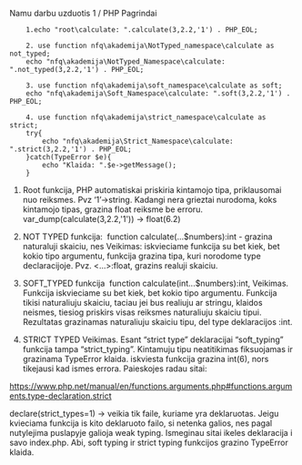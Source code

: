 Namu darbu uzduotis 1 / PHP Pagrindai

        1.echo "root\calculate: ".calculate(3,2.2,'1') . PHP_EOL;

        2. use function nfq\akademija\NotTyped_namespace\calculate as not_typed;
        echo "nfq\akademija\NotTyped_Namespace\calculate: ".not_typed(3,2.2,'1') . PHP_EOL;

        3. use function nfq\akademija\soft_namespace\calculate as soft;
        echo "nfq\akademija\Soft_Namespace\calculate: ".soft(3,2.2,'1') . PHP_EOL;

        4. use function nfq\akademija\strict_namespace\calculate as strict;
        try{
            echo "nfq\akademija\Strict_Namespace\calculate: ".strict(3,2.2,'1') . PHP_EOL;
        }catch(TypeError $e){
            echo "Klaida: ".$e->getMessage();
        }

1. Root funkcija, PHP automatiskai priskiria kintamojo tipa, priklausomai nuo reiksmes. Pvz ‘1’→string. Kadangi nera grieztai nurodoma, koks kintamojo tipas, grazina float reiksme be erroru. 
 var_dump(calculate(3,2.2,'1')) -> float(6.2)

2. NOT TYPED funkcija: 
function calculate(...$numbers):int - grazina naturaluji skaiciu, nes 
Veikimas: iskvieciame funkcija su bet kiek, bet kokio tipo argumentu, funkcija grazina tipa, kuri norodome type declaracijoje. Pvz. <...>:float, grazins realuji skaiciu. 


3. SOFT_TYPED funkcija 
function calculate(int...$numbers):int, 
Veikimas. Funkcija iskvieciame su bet kiek, bet kokio tipo argumentu. Funkcija tikisi naturaliuju skaiciu, taciau jei bus realiuju ar stringu, klaidos neismes, tiesiog priskirs visas reiksmes naturaliuju skaiciu tipui. Rezultatas grazinamas naturaliuju skaiciu tipu, del type deklaracijos :int.  

4. STRICT TYPED
Veikimas. Esant “strict type” deklaracijai “soft_typing” funkcija tampa “strict_typing”. Kintamuju tipu neatitikimas fiksuojamas ir grazinama TypeError klaida. 
iskviesta funkcija grazina int(6), nors tikejausi kad ismes errora. Paieskojes radau sitai:

https://www.php.net/manual/en/functions.arguments.php#functions.arguments.type-declaration.strict

declare(strict_types=1) -> veikia tik faile, kuriame yra deklaruotas. Jeigu kvieciama funkcija is kito deklaruoto failo, si netenka galios, nes pagal nutylejima puslapyje galioja weak typing. Ismeginau sitai ikeles deklaracija i savo index.php. Abi, soft typing ir strict typing funkcijos grazino TypeError klaida.

